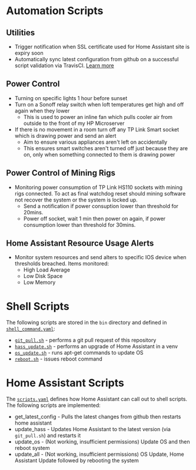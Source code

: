  
# Automation Scripts
## Utilities
 * Trigger notification when SSL certificate used for Home Assistant site is expiry soon
 * Automatically sync latest configuration from github on a successful script validation via TravisCI. [Learn more](build_deploy.md)

## Power Control
 * Turning on specific lights 1 hour before sunset
 * Turn on a Sonoff relay switch when loft temperatures get high and off again when they lower
   * This is used to power an inline fan which pulls cooler air from outside to the front of my HP Microserver
 * If there is no movement in a room turn off any TP Link Smart socket which is drawing power and send an alert
   * Aim to ensure various appliances aren't left on accidentally
   * This ensures smart switches aren't turned off just because they are on, only when something connected to them is drawing power

## Power Control of Mining Rigs
 * Monitoring power consumption of TP Link HS110 sockets with mining rigs connected. To act as final watchdog reset should mining software not recover the system or the system is locked up.
   * Send a notification if power consuption lower than threshold for 20mins.
   * Power off socket, wait 1 min then power on again, if power consumption lower than threshold for 30mins. 

 ## Home Assistant Resource Usage Alerts
  * Monitor system resources and send alters to specific IOS device when thresholds breached. Items monitored:
    * High Load Average
    * Low Disk Space
    * Low Memory

 # Shell Scripts
 The following scripts are stored in the `bin` directory and defined in [`shell_command.yaml`](../shell_command.yaml):
  * [`git_pull.sh`](../bin/git_pull.sh) - performs a git pull request of this repository
  * [`hass_update.sh`](../bin/hass_update.sh) - performs an upgrade of Home Assistant in a venv
  * [`os_update.sh`](../bin/os_update.sh) - runs apt-get commands to update OS
  * [`reboot.sh`](../bin/reboot.sh) - issues reboot command

 # Home Assistant Scripts
 The [`scripts.yaml`](../scripts.yaml) defines how Home Assistant can call out to shell scripts. The following scripts are implemented:
  * get_latest_config - Pulls the latest changes from github then restarts home assistant
  * update_hass - Updates Home Assistant to the latest version (via `git_pull.sh`) and restarts it
  * update_os - (Not working, insufficient permissions) Update OS and then reboot system
  * update_all - (Not working, insufficient permissions) OS Update, Home Assistant Update followed by rebooting the system